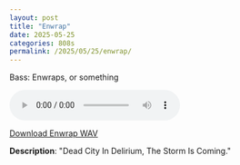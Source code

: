 ```yaml
---
layout: post
title: "Enwrap"
date: 2025-05-25
categories: 808s
permalink: /2025/05/25/enwrap/
---
```

Bass: Enwraps, or something

<audio controls>
  <source src="/assets/audio/808/+808_Enwrap_brumalsaito.wav" type="audio/wav">
  Your browser does not support the audio element.
</audio>
<p><a href="/assets/audio/808/+808_Enwrap_brumalsaito.wav" download>Download Enwrap WAV</a></p>

**Description**: "Dead City In Delirium, The Storm Is Coming."